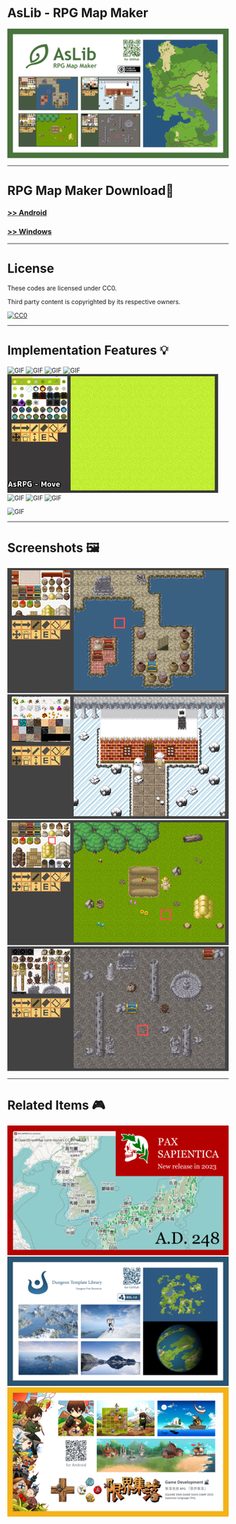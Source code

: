 # AsLib - RPG Map Maker

![Logo-GIF](https://raw.githubusercontent.com/AsPJT/AsPJT/master/Picture/aslib.png)

---

# RPG Map Maker Download👾

### **[>> Android](http://bit.ly/2EcDFvP)**
### **[>> Windows](http://bit.ly/2UekarB)**

---

# License

These codes are licensed under CC0.

Third party content is copyrighted by its respective owners.

[![CC0](https://mirrors.creativecommons.org/presskit/buttons/88x31/svg/cc-zero.svg "CC0")](http://creativecommons.org/publicdomain/zero/1.0/deed.en)

---

# Implementation Features 💡

![GIF](https://raw.githubusercontent.com/AsPJT/AsLib/master/picture/pen.gif)
![GIF](https://raw.githubusercontent.com/AsPJT/AsLib/master/picture/eraser.gif)
![GIF](https://raw.githubusercontent.com/AsPJT/AsLib/master/picture/bucket.gif)
![GIF](https://raw.githubusercontent.com/AsPJT/AsLib/master/picture/pipette.gif)
![GIF](https://raw.githubusercontent.com/AsPJT/AsLib/master/picture/move.gif)
![GIF](https://raw.githubusercontent.com/AsPJT/AsLib/master/picture/layer_view.gif)
![GIF](https://raw.githubusercontent.com/AsPJT/AsLib/master/picture/undo.gif)
![GIF](https://raw.githubusercontent.com/AsPJT/AsLib/master/picture/redo.gif)

![GIF](https://raw.githubusercontent.com/AsPJT/AsLib/master/picture/tile.gif)

---

# Screenshots 🖼️

![Screenshot](https://raw.githubusercontent.com/AsPJT/AsLib/master/picture/tile1.png)
![Screenshot](https://raw.githubusercontent.com/AsPJT/AsLib/master/picture/tile2.png)
![Screenshot](https://raw.githubusercontent.com/AsPJT/AsLib/master/picture/tile3.png)
![Screenshot](https://raw.githubusercontent.com/AsPJT/AsLib/master/picture/tile4.png)

---

# Related Items 🎮

[![PAX_SAPIENTICA](https://raw.githubusercontent.com/Asukana/pax-picture/main/pax_title_2.png)](https://github.com/AsPJT/PAX_SAPIENTICA)
[![DTL](https://raw.githubusercontent.com/AsPJT/AsPJT/master/Picture/dungeon_template_library.png)](https://github.com/AsPJT/DungeonTemplateLibrary)
[![GenkaiSyuraku](https://raw.githubusercontent.com/AsPJT/AsPJT/master/Picture/genkai_syuraku.png)](https://github.com/AsPJT/GenkaiSyuraku)
